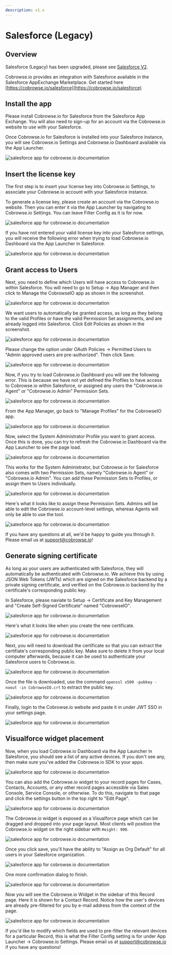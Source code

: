 ```yaml
---
description: v1.x
---
```


# Salesforce (Legacy)

## Overview

Salesforce (Legacy) has been upgraded, please see [Salesforce V2](./).&#x20;

Cobrowse.io provides an integration with Salesforce available in the Salesforce AppExchange Marketplace. Get started here [https://cobrowse.io/salesforce](https://cobrowse.io/salesforce)

## Install the app

Please install Cobrowse.io for Salesforce from the Salesforce App Exchange. You will also need to sign-up for an account via the Cobrowse.io website to use with your Salesforce.

Once Cobrowse.io for Salesforce is installed into your Salesforce instance, you will see Cobrowse.io Settings and Cobrowse.io Dashboard available via the App Launcher.

![salesforce app for cobrowse.io documentation](https://cobrowse.io/static/media/salesforce-app-launcher-1.38881e87.png)

## Insert the license key

The first step is to insert your license key into Cobrowse.io Settings, to associate your Cobrowse.io account with your Salesforce instance.

To generate a license key, please create an account via the Cobrowse.io website. Then you can enter it via the App Launcher by navigating to Cobrowse.io Settings. You can leave Filter Config as it is for now.

![salesforce app for cobrowse.io documentation](https://cobrowse.io/static/media/salesforce-license-key-1.fcc59a86.png)

If you have not entered your valid license key into your Salesforce settings, you will receive the following error when trying to load Cobrowse.io Dashboard via the App Launcher in Salesforce.

![salesforce app for cobrowse.io documentation](https://cobrowse.io/static/media/salesforce-license-key-0.8b36e593.png)

## Grant access to Users

Next, you need to define which Users will have access to Cobrowse.io within Salesforce. You will need to go to Setup -> App Manager and then click to Manage the CobrowseIO app as shown in the screenshot.

![salesforce app for cobrowse.io documentation](https://cobrowse.io/static/media/salesforce-manage-1.4cc872d7.png)

We want users to automatically be granted access, as long as they belong to the valid Profiles or have the valid Permission Set assignments, and are already logged into Salesforce. Click Edit Policies as shown in the screenshot.

![salesforce app for cobrowse.io documentation](https://cobrowse.io/static/media/salesforce-manage-2.6bb31379.png)

Please change the option under OAuth Policies -> Permitted Users to "Admin approved users are pre-authorized". Then click Save.

![salesforce app for cobrowse.io documentation](https://cobrowse.io/static/media/salesforce-manage-3.343b84f6.png)

Now, if you try to load Cobrowse.io Dashboard you will see the following error. This is because we have not yet defined the Profiles to have access to Cobrowse.io within Salesforce, or assigned any users the "Cobrowse.io Agent" or "Cobrowse.io Admin" Permission Sets.

![salesforce app for cobrowse.io documentation](https://cobrowse.io/static/media/salesforce-profiles-0.c03e02f1.png)

From the App Manager, go back to "Manage Profiles" for the CobrowseIO app.

![salesforce app for cobrowse.io documentation](https://cobrowse.io/static/media/salesforce-profiles-1.3240bb6e.png)

Now, select the System Administrator Profile you want to grant access. Once this is done, you can try to refresh the Cobrowse.io Dashboard via the App Launcher to see the page load.

![salesforce app for cobrowse.io documentation](https://cobrowse.io/static/media/salesforce-profiles-2.f91bd2dd.png)

This works for the System Administrator, but Cobrowse.io for Salesforce also comes with two Permission Sets, namely "Cobrowse.io Agent" or "Cobrowse.io Admin". You can add these Permission Sets to Profiles, or assign them to Users individually.

![salesforce app for cobrowse.io documentation](https://cobrowse.io/static/media/salesforce-permission-sets-1.559b2fcc.png)

Here's what it looks like to assign these Permission Sets. Admins will be able to edit the Cobrowse.io account-level settings, whereas Agents will only be able to use the tool.

![salesforce app for cobrowse.io documentation](https://cobrowse.io/static/media/salesforce-permission-sets-2.4f1086c9.png)

If you have any questions at all, we'd be happy to guide you through it. Please email us at [support@cobrowse.io](mailto:support@cobrowse.io)!

## Generate signing certificate

As long as your users are authenticated with Salesforce, they will automatically be authenticated with Cobrowse.io. We achieve this by using JSON Web Tokens (JWTs) which are signed on the Salesforce backend by a private signing certificate, and verified on the Cobrowse.io backend by the certificate's corresponding public key.

In Salesforce, please naviate to Setup -> Certificate and Key Management and "Create Self-Signed Certificate" named "CobrowseIO".

![salesforce app for cobrowse.io documentation](https://cobrowse.io/static/media/salesforce-cert-1.d88f474d.png)

Here's what it looks like when you create the new certificate.

![salesforce app for cobrowse.io documentation](https://cobrowse.io/static/media/salesforce-cert-2.c14cb86a.png)

Next, you will need to download the certificate so that you can extract the certifiate's corresponding public key. Make sure to delete it from your local computer afterwards, because it can be used to authenticate your Salesforce users to Cobrowse.io.

![salesforce app for cobrowse.io documentation](https://cobrowse.io/static/media/salesforce-cert-3.ce1b72b6.png)

Once the file is downloaded, use the command `openssl x509 -pubkey -noout -in CobrowseIO.crt` to extract the public key.

![salesforce app for cobrowse.io documentation](https://cobrowse.io/static/media/salesforce-cert-4.3347be53.png)

Finally, login to the Cobrowse.io website and paste it in under JWT SSO in your settings page.

![salesforce app for cobrowse.io documentation](https://cobrowse.io/static/media/salesforce-cert-5.b21dabb3.png)

## Visualforce widget placement

Now, when you load Cobrowse.io Dashboard via the App Launcher in Salesforce, you should see a list of any active devices. If you don't see any, then make sure you've added the Cobrowse.io SDK to your apps.

![salesforce app for cobrowse.io documentation](https://cobrowse.io/static/media/salesforce-dashboard-tab.b39d16d2.png)

You can also add the Cobrowse.io widget to your record pages for Cases, Contacts, Accounts, or any other record pages accessible via Sales Console, Service Console, or otherwise. To do this, navigate to that page and click the settings button in the top right to "Edit Page".

![salesforce app for cobrowse.io documentation](https://cobrowse.io/static/media/salesforce-edit-page-1.f3ce1cea.png)

The Cobrowse.io widget is exposed as a Visualforce page which can be dragged and dropped into your page layout. Most clients will position the Cobrowse.io widget on the right sidebar with `Height: 900`.

![salesforce app for cobrowse.io documentation](https://cobrowse.io/static/media/salesforce-edit-page-2.9f80b842.png)

Once you click save, you'll have the ability to "Assign as Org Default" for all users in your Salesforce organization.

![salesforce app for cobrowse.io documentation](https://cobrowse.io/static/media/salesforce-edit-page-3.a509484e.png)

One more confirmation dialog to finish.

![salesforce app for cobrowse.io documentation](https://cobrowse.io/static/media/salesforce-edit-page-4.b5ba3d82.png)

Now you will see the Cobrowse.io Widget in the sidebar of this Record page. Here it is shown for a Contact Record. Notice how the user's devices are already pre-filtered for you by e-mail address from the context of the page.

![salesforce app for cobrowse.io documentation](https://cobrowse.io/static/media/salesforce-edit-page-5.e157d40c.png)

If you'd like to modify which fields are used to pre-filter the relevant devices for a particular Record, this is what the Filter Config setting is for under App Launcher -> Cobrowse.io Settings. Please email us at [support@cobrowse.io](mailto:support@cobrowse.io) if you have any questions!
